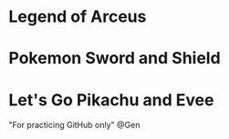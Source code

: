 # Legend of Arceus 
# Pokemon Sword and Shield
# Let's Go Pikachu and Evee
"For practicing GitHub only"
@Gen

